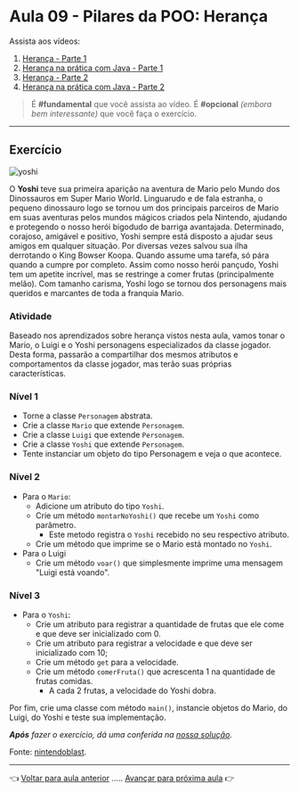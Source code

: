 # Aula 09 - Pilares da POO: Herança

Assista aos vídeos: 

  1. [Herança - Parte 1](https://youtu.be/_PZldwo0vVo?t=34)
  1. [Herança na prática com Java - Parte 1](https://youtu.be/19IGAeoFKlU?t=33)
  1. [Herança - Parte 2](https://youtu.be/He887D2WGVw?t=33)
  1. [Herança na prática com Java - Parte 2](https://youtu.be/5pwV2WdD-_Y?t=34)

> É **#fundamental** que você assista ao vídeo. É **#opcional** _(embora bem interessante)_ que você faça o exercício.

---

## Exercício

![yoshi](https://playreplay.com.br/wp-content/uploads/2017/09/mario-socando-yoshi.jpg)


O **Yoshi** teve sua primeira aparição na aventura de Mario pelo Mundo dos Dinossauros em Super Mario World. Linguarudo e de fala estranha, o pequeno dinossauro logo se tornou um dos principais parceiros de Mario em suas aventuras pelos mundos mágicos criados pela Nintendo, ajudando e protegendo o nosso herói bigodudo de barriga avantajada. Determinado, corajoso, amigável e positivo, Yoshi sempre está disposto a ajudar seus amigos em qualquer situação. Por diversas vezes salvou sua ilha derrotando o King Bowser Koopa. Quando assume uma tarefa, só pára quando a cumpre por completo. Assim como nosso herói pançudo, Yoshi tem um apetite incrível, mas se restringe a comer frutas (principalmente melão). Com tamanho carisma, Yoshi logo se tornou dos personagens mais queridos e marcantes de toda a franquia Mario.

### Atividade

Baseado nos aprendizados sobre herança vistos nesta aula, vamos tonar o Mario, o Luigi e o Yoshi personagens especializados da classe jogador. Desta forma, passarão a compartilhar dos mesmos atributos e comportamentos da classe jogador, mas terão suas próprias características.

### Nível 1
* Torne a classe `Personagem` abstrata.
* Crie a classe `Mario` que extende `Personagem`.
* Crie a classe `Luigi` que extende `Personagem`.
* Crie a classe `Yoshi` que extende `Personagem`.
* Tente instanciar um objeto do tipo Personagem e veja o que acontece.

### Nível 2
* Para o `Mario`:
  * Adicione um atributo do tipo `Yoshi`.
  * Crie um método `montarNoYoshi()` que recebe um `Yoshi` como parâmetro.
    * Este metodo registra o `Yoshi` recebido no seu respectivo atributo.
  * Crie um método que imprime se o Mario está montado no `Yoshi`.
* Para o Luigi
  * Crie um método `voar()` que simplesmente imprime uma mensagem "Luigi está voando".

### Nível 3
* Para o `Yoshi`:
  * Crie um atributo para registrar a quantidade de frutas que ele come e que deve ser inicializado com 0.
  * Crie um atributo para registrar a velocidade e que deve ser inicializado com 10;
  * Crie um método `get` para a velocidade.
  * Crie um método `comerFruta()` que acrescenta 1 na quantidade de frutas comidas.
    * A cada 2 frutas, a velocidade do Yoshi dobra.

Por fim, crie uma classe com método `main()`, instancie objetos do Mario, do Luigi, do Yoshi e teste sua implementação.

_**Após** fazer o exercício, dá uma conferida na [nossa solução](resolucao.md)._

Fonte: [nintendoblast](https://www.nintendoblast.com.br/2009/05/perfil-yoshi.html).

---

👈 [Voltar para aula anterior](../aula08/aula.md) ..... [Avançar para próxima aula](../aula10/aula.md) 👉    